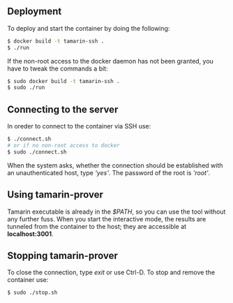 ## Deployment

To deploy and start the container by doing the following:

```sh
$ docker build -t tamarin-ssh .
$ ./run
```

If the non-root access to the docker daemon has not been granted, you have
to tweak the commands a bit:

```sh
$ sudo docker build -t tamarin-ssh .
$ sudo ./run
```

## Connecting to the server

In oreder to connect to the container via SSH use:

```sh
$ ./connect.sh
# or if no non-root access to docker
$ sudo ./connect.sh
```

When the system asks, whether the connection should be established with an 
unauthenticated host, type *'yes'*. The password of the root is *'root'*.

## Using tamarin-prover

Tamarin executable is already in the *$PATH*, so you can use the tool without
any further fuss. When you start the interactive mode, the results are tunneled 
from the container to the host; they are accessible at **localhost:3001**.

## Stopping tamarin-prover

To close the connection, type *exit* or use Ctrl-D. To stop and remove the
container use:

```sh
$ sudo ./stop.sh
```
